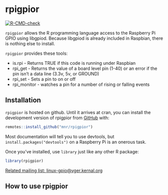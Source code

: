 
<!-- README.md is generated from README.Rmd. Please edit that file -->

# rpigpior

<!--  <a href="https://mnr.github.io/rpigpior/"><img src="man/figures/logo.png" align="right" height="138"></a> -->
<!-- badges: start -->

[![R-CMD-check](https://github.com/mnr/rpigpior/actions/workflows/R-CMD-check.yaml/badge.svg)](https://github.com/mnr/rpigpior/actions/workflows/R-CMD-check.yaml)

<!-- badges: end -->

`rpigpior` allows the R programming language access to the Raspberry Pi
GPIO using libgpiod. Because libgpiod is already included in Raspbian,
there is nothing else to install.

`rpigpior` provides these tools:

- is.rpi - Returns TRUE if this code is running under Raspbian
- rpi_get - Returns the value of a board level pin (1-40) or an error if
  the pin isn’t a data line (3.3v, 5v, or GROUND)
- rpi_set - Sets a pin to on or off
- rpi_monitor - watches a pin for a number of rising or falling events

## Installation

`rpigpior` is hosted on github. Until it arrives at cran, you can
install the development version of rpigpior from
[GitHub](https://github.com/mnr/rpigpior) with:

``` r
remotes::install_github("mnr/rpigpior")
```

Most documentation will tell you to use devtools, but
`install.packages("devtools")` on a Raspberry Pi is an onerous task.

Once you’ve installed, use `library` just like any other R package:

``` r
library(rpigpior)
```

[Related mailing list:
linux-gpio@vger.kernal.org](https://www.spinics.net/lists/linux-gpio/)

## How to use rpigpior

